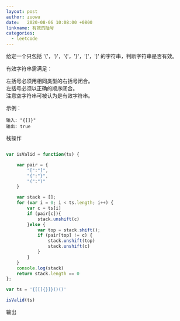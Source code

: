 ```yaml
---
layout: post
author: zuowu
date:   2020-08-06 10:08:00 +0800
linkname: 有效的括号
categories: 
  - leetcode
---
```


给定一个只包括 '('，')'，'{'，'}'，'['，']' 的字符串，判断字符串是否有效。    

有效字符串需满足：    

左括号必须用相同类型的右括号闭合。    
左括号必须以正确的顺序闭合。    
注意空字符串可被认为是有效字符串。    


示例：
```
输入: "{[]}"
输出: true
```
栈操作

```javascript

var isValid = function(ts) {

    var pair = {
        "[":"]",
        "{":"}",
        "(":")"
    }

    var stack = [];
    for (var i = 0; i < ts.length; i++) {
        var c = ts[i]
        if (pair[c]){
            stack.unshift(c)
        }else {
            var top = stack.shift();
            if (pair[top] != c) {
                stack.unshift(top)
                stack.unshift(c)
            }
        }
    }
    console.log(stack)
    return stack.length == 0
};

var ts = '{[[]{}]}()()'

isValid(ts)
```

输出
```

```
